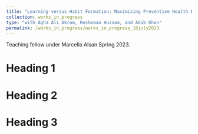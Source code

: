 ```yaml
---
title: "Learning versus Habit Formation: Maximizing Preventive Health Behavior"
collection: works_in_progress
type: "with Agha Ali Akram, Reshmaan Hussam, and Akib Khan"
permalink: /works_in_progress/works_in_progress_18july2023
---
```


Teaching fellow under Marcella Alsan Spring 2023.

Heading 1
======

Heading 2
======

Heading 3
======
